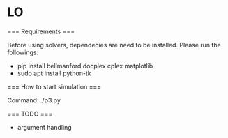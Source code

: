 # LO

=== Requirements ===

Before using solvers, dependecies are need to be installed. Please run the followings:

* pip install bellmanford docplex cplex matplotlib
* sudo apt install python-tk

=== How to start simulation ===

Command:
	./p3.py

=== TODO ===

* argument handling
